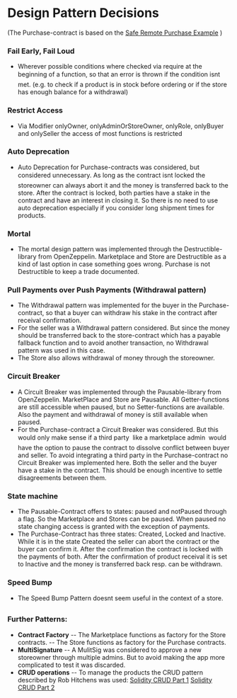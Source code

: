 # Design Pattern Decisions

(The Purchase-contract is based on the [Safe Remote Purchase Example](https://solidity.readthedocs.io/en/v0.4.24/solidity-by-example.html#safe-remote-purchase) )

### Fail Early, Fail Loud
- Wherever possible conditions where checked via require at the beginning of a function, so that an error is thrown if the condition isnt met. (e.g. to check if a product is in stock before ordering or if the store has enough balance for a withdrawal)
### Restrict Access
- Via Modifier onlyOwner, onlyAdminOrStoreOwner, onlyRole, onlyBuyer and onlySeller the access of most functions is restricted
### Auto Deprecation
- Auto Deprecation for Purchase-contracts was considered, but considered unnecessary. As long as the contract isnt locked the storeowner can always abort it and the money is transferred back to the store. After the contract is locked, both parties have a stake in the contract and have an interest in closing it. So there is no need to use auto deprecation especially if you consider long shipment times for products.
### Mortal
- The mortal design pattern was implemented through the Destructible-library from OpenZeppelin. Marketplace and Store are Destructible as a kind of last option in case something goes wrong. Purchase is not Destructible to keep a trade documented.
### Pull Payments over Push Payments (Withdrawal pattern)
- The Withdrawal pattern was implemented for the buyer in the Purchase-contract, so that a buyer can withdraw his stake in the contract after receival confirmation. 
- For the seller was a Withdrawal pattern considered. But since the money should be transferred back to the store-contract which has a payable fallback function and to avoid another transaction, no Withdrawal pattern was used in this case.
- The Store also allows withdrawal of money through the storeowner.
### Circuit Breaker
- A Circuit Breaker was implemented through the Pausable-library from OpenZeppelin. MarketPlace and Store are Pausable. All Getter-functions are still accessible when paused, but no Setter-functions are available. Also the payment and withdrawal of money is still available when paused.
- For the Purchase-contract a Circuit Breaker was considered. But this would only make sense if a third party  like a marketplace admin  would have the option to pause the contract to dissolve conflict between buyer and seller. To avoid integrating a third party in the Purchase-contract no Circuit Breaker was implemented here. Both the seller and the buyer have a stake in the contract. This should be enough incentive to settle disagreements between them.
### State machine
- The Pausable-Contract offers to states: paused and notPaused through a flag. So the Marketplace and Stores can be paused. When paused no state changing access is granted with the exception of payments.
- The Purchase-Contract has three states: Created, Locked and Inactive. While it is in the state Created the seller can abort the contract or the buyer can confirm it. After the confirmation the contract is locked with the payments of both. After the confirmation of product receival it is set to Inactive and the money is transferred back resp. can be withdrawn.
### Speed Bump
- The Speed Bump Pattern doesnt seem useful in the context of a store. 

### Further Patterns:
- **Contract Factory**
-- The Marketplace functions as factory for the Store contracts. 
-- The Store functions as factory for the Purchase contracts.
- **MultiSignature**
-- A MulitSig was considered to approve a new storeowner through multiple admins. But to avoid making the app more complicated to test it was discarded.
- **CRUD operations**
-- To manage the products the CRUD pattern described by Rob Hitchens was used: 
[Solidity CRUD Part 1](https://medium.com/@robhitchens/solidity-crud-part-1-824ffa69509a)
[Solidity CRUD Part 2](https://medium.com/@robhitchens/solidity-crud-part-2-ed8d8b4f74ec)
